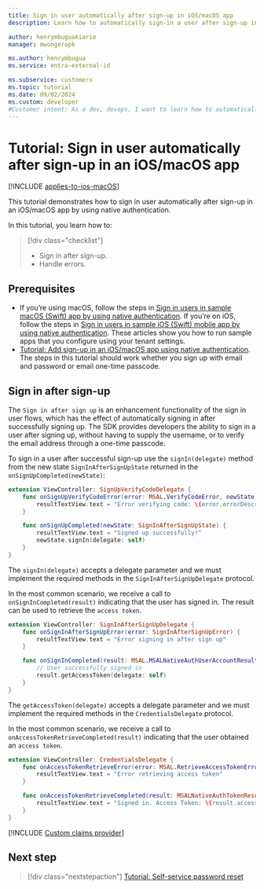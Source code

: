 ```yaml
---
title: Sign in user automatically after sign-up in iOS/macOS app
description: Learn how to automatically sign-in a user after sign-up in an iOS/macOS app by using native authentication.

author: henrymbuguakiarie
manager: mwongerapk

ms.author: henrymbugua
ms.service: entra-external-id

ms.subservice: customers
ms.topic: tutorial
ms.date: 09/02/2024
ms.custom: developer
#Customer intent: As a dev, devops, I want to learn how to automatically sign-in a user after sign-up in an iOS/macOS app by using native authentication.
---
```


# Tutorial: Sign in user automatically after sign-up in an iOS/macOS app

[!INCLUDE [applies-to-ios-macOS](../includes/applies-to-ios-macos.md)]

This tutorial demonstrates how to sign in user automatically after sign-up in an iOS/macOS app by using native authentication. 

In this tutorial, you learn how to:  

> [!div class="checklist"]
>
> - Sign in after sign-up. 
> - Handle errors. 

## Prerequisites 

- If you’re using macOS, follow the steps in [Sign in users in sample macOS (Swift) app by using native authentication](how-to-run-native-authentication-sample-macos-app.md). If you’re on iOS, follow the steps in [Sign in users in sample iOS (Swift) mobile app by using native authentication](how-to-run-native-authentication-sample-ios-app.md). These articles show you how to run sample apps that you configure using your tenant settings.
- [Tutorial: Add sign-up in an iOS/macOS app using native authentication](tutorial-native-authentication-ios-macos-sign-up.md). The steps in this tutorial should work whether you sign up with email and password or email one-time passcode.

## Sign in after sign-up 

The `Sign in after sign up` is an enhancement functionality of the sign in user flows, which has the effect of automatically signing in after successfully signing up. The SDK provides developers the ability to sign in a user after signing up, without having to supply the username, or to verify the email address through a one-time passcode. 

To sign in a user after successful sign-up use the `signIn(delegate)` method from the new state `SignInAfterSignUpState` returned in the `onSignUpCompleted(newState)`: 

```swift
extension ViewController: SignUpVerifyCodeDelegate {
    func onSignUpVerifyCodeError(error: MSAL.VerifyCodeError, newState: MSAL.SignUpCodeRequiredState?) {
        resultTextView.text = "Error verifying code: \(error.errorDescription ?? "no description")"
    }

    func onSignUpCompleted(newState: SignInAfterSignUpState) {
        resultTextView.text = "Signed up successfully!"
        newState.signIn(delegate: self)
    }
}
```

The `signIn(delegate)` accepts a delegate parameter and we must implement the required methods in the `SignInAfterSignUpDelegate` protocol. 

In the most common scenario, we receive a call to `onSignInCompleted(result)` indicating that the user has signed in. The result can be used to retrieve the `access token`.

```swift
extension ViewController: SignInAfterSignUpDelegate {
    func onSignInAfterSignUpError(error: SignInAfterSignUpError) {
        resultTextView.text = "Error signing in after sign up"
    }

    func onSignInCompleted(result: MSAL.MSALNativeAuthUserAccountResult) {
        // User successfully signed in
        result.getAccessToken(delegate: self)
    }
}
```

The `getAccessToken(delegate)` accepts a delegate parameter and we must implement the required methods in the `CredentialsDelegate` protocol.

In the most common scenario, we receive a call to `onAccessTokenRetrieveCompleted(result)` indicating that the user obtained an `access token`.

```swift
extension ViewController: CredentialsDelegate {
    func onAccessTokenRetrieveError(error: MSAL.RetrieveAccessTokenError) {
        resultTextView.text = "Error retrieving access token"
    }

    func onAccessTokenRetrieveCompleted(result: MSALNativeAuthTokenResult) {
        resultTextView.text = "Signed in. Access Token: \(result.accessToken)"
    }
}

```

[!INCLUDE [Custom claims provider](../customers/includes/native-auth/support-custom-claims-provider.md)]

## Next step 

> [!div class="nextstepaction"]
> [Tutorial: Self-service password reset](tutorial-native-authentication-ios-macos-self-service-password-reset.md) 

